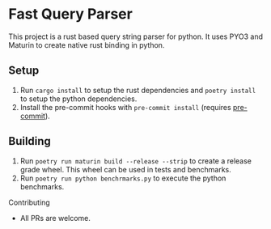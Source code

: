 # Fast Query Parser

This project is a rust based query string parser for python. It uses PYO3 and Maturin to create native rust binding in python.

## Setup

1. Run `cargo install` to setup the rust dependencies and `poetry install` to setup the python dependencies.
2. Install the pre-commit hooks with `pre-commit install` (requires [pre-commit](https://pre-commit.com/)).

## Building

1. Run `poetry run maturin build --release --strip` to create a release grade wheel. This wheel can be used in tests and benchmarks.
2. Run `poetry run python benchrmarks.py` to execute the python benchmarks.

Contributing

- All PRs are welcome.

